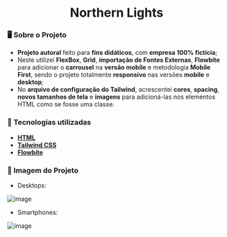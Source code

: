 <div align = "center">
    <h1>Northern Lights</h1>
</div>

### 🖥 Sobre o Projeto

- **Projeto autoral** feito para **fins didáticos**, com **empresa 100% fictícia**;
- Neste utilizei **FlexBox**, **Grid**, **importação de Fontes Externas**, **Flowbite** para adicionar o **carrousel** na **versão mobile** e metodologia **Mobile First**, sendo o projeto totalmente **responsivo** nas versões **mobile** e **desktop**;
- No **arquivo de configuração do Tailwind**, acrescentei **cores**, **spacing**, **novos tamanhos de tela** e **imagens** para adicioná-las nos elementos HTML como se fosse uma classe.

### 🌟 Tecnologias utilizadas

- [**HTML**](https://developer.mozilla.org/en-US/docs/Web/HTML)
- [**Tailwind CSS**](https://tailwindcss.com/)
- [**Flowbite**](https://flowbite.com/docs/getting-started/introduction/)

### 🎯 Imagem do Projeto

- Desktops: 
 
![image](https://github.com/user-attachments/assets/0cae371a-55ec-40aa-ac9a-1077e93899da)

- Smartphones:

![image](https://github.com/user-attachments/assets/18399aca-5e44-477b-ba11-67100235336f)

